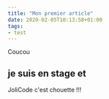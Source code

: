 ```yaml
---
title: "Mon premier article"
date: 2020-02-05T10:13:58+01:00
tags:
- test
---
```


Coucou

## je suis en stage et

JoliCode c'est chouette !!!